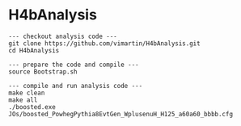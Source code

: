 # H4bAnalysis

	--- checkout analysis code ---
	git clone https://github.com/vimartin/H4bAnalysis.git
	cd H4bAnalysis

	--- prepare the code and compile ---
	source Bootstrap.sh

	--- compile and run analysis code ---
	make clean
	make all
	./boosted.exe JOs/boosted_PowhegPythia8EvtGen_WplusenuH_H125_a60a60_bbbb.cfg
